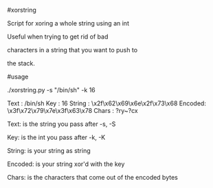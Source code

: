 #xorstring


Script for xoring a whole string using an int

Useful when trying to get rid of bad

characters in a string that you want to push to

the stack.

#usage


./xorstring.py -s "/bin/sh" -k 16


Text   : /bin/sh
Key    : 16
String : \x2f\x62\x69\x6e\x2f\x73\x68
Encoded: \x3f\x72\x79\x7e\x3f\x63\x78
Chars  : ?ry~?cx


Text: is the string you pass after -s, -S

Key: is the int you pass after -k, -K

String: is your string as string

Encoded: is your string xor'd with the key

Chars: is the characters that come out of the encoded bytes
